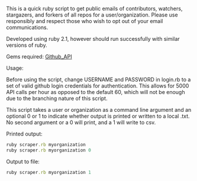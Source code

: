 This is a quick ruby script to get public emails of contributors, watchers, stargazers, and forkers of all repos for a user/organization.  Please use responsibly and respect those who wish to opt out of your email communications.

Developed using ruby 2.1, however should run successfully with similar versions of ruby.

Gems required:
[Github_API](http://peter-murach.github.io/github/)

Usage:

Before using the script, change USERNAME and PASSWORD in login.rb to a set of valid github login credentials for authentication.  This allows for 5000 API calls per hour as opposed to the default 60, which will not be enough due to the branching nature of this script.

This script takes a user or organization as a command line argument and an optional 0 or 1 to indicate whether output is printed or written to a local .txt.  No second argument or a 0 will print, and a 1 will write to csv.


Printed output:
```ruby
ruby scraper.rb myorganization
ruby scraper.rb myorganization 0
```


Output to file:
```ruby
ruby scraper.rb myorganization 1
```
